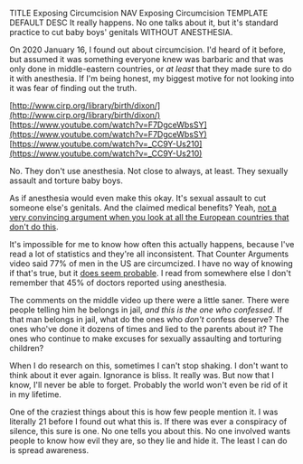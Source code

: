 TITLE Exposing Circumcision
NAV Exposing Circumcision
TEMPLATE DEFAULT
DESC It really happens. No one talks about it, but it's standard practice to cut baby boys' genitals WITHOUT ANESTHESIA.

On 2020 January 16, I found out about circumcision. I'd heard of it before, but assumed it was something everyone knew was barbaric and that was only done in middle-eastern countries, or *at least* that they made sure to do it with anesthesia. If I'm being honest, my biggest motive for not looking into it was fear of finding out the truth.

[http://www.cirp.org/library/birth/dixon/](http://www.cirp.org/library/birth/dixon/)  
[https://www.youtube.com/watch?v=F7DgceWbsSY](https://www.youtube.com/watch?v=F7DgceWbsSY)  
[https://www.youtube.com/watch?v=_CC9Y-Us210](https://www.youtube.com/watch?v=_CC9Y-Us210)

No. They don't use anesthesia. Not close to always, at least. They sexually assault and torture baby boys.

As if anesthesia would even make this okay. It's sexual assault to cut someone else's genitals. And the claimed medical benefits? Yeah, [not a very convincing argument when you look at all the European countries that don't do this](https://www.youtube.com/watch?v=3z5OESt3TCg).

It's impossible for me to know how often this actually happens, because I've read a lot of statistics and they're all inconsistent. That Counter Arguments video said 77% of men in the US are circumcized. I have no way of knowing if that's true, but it [does seem probable](https://www.youtube.com/watch?v=Ceht-3xu84I). I read from somewhere else I don't remember that 45% of doctors reported using anesthesia.

The comments on the middle video up there were a little saner. There were people telling him he belongs in jail, *and this is the one who confessed*. If that man belongs in jail, what do the ones who *don't* confess deserve? The ones who've done it dozens of times and lied to the parents about it? The ones who continue to make excuses for sexually assaulting and torturing children?

When I do research on this, sometimes I can't stop shaking. I don't want to think about it ever again. Ignorance is bliss. It really was. But now that I know, I'll never be able to forget. Probably the world won't even be rid of it in my lifetime.

One of the craziest things about this is how few people mention it. I was literally 21 before I found out what this is. If there was ever a conspiracy of silence, this sure is one. No one tells you about this. No one involved wants people to know how evil they are, so they lie and hide it. The least I can do is spread awareness.
